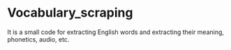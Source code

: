 # Vocabulary_scraping
It is a small code for extracting English words and extracting their meaning, phonetics, audio, etc. 
